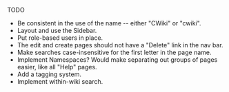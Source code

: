 TODO

* Be consistent in the use of the name -- either "CWiki" or "cwiki".
* Layout and use the Sidebar.
* Put role-based users in place.
* The edit and create pages should not have a "Delete" link in the nav bar.
* Make searches case-insensitive for the first letter in the page name.
* Implement Namespaces? Would make separating out groups of pages easier, like all "Help" pages.
* Add a tagging system.
* Implement within-wiki search.